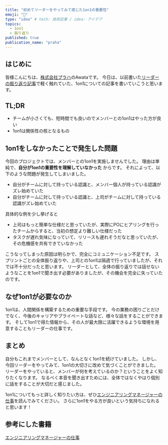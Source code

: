 ```yaml
---
title: "初めてリーダーをやってみて感じた1on1の重要性"
emoji: "🎉"
type: "idea" # tech: 技術記事 / idea: アイデア
topics:
  - 1on1
  - 振り返り
published: true
publication_name: "praha"
---
```


## はじめに

皆様こんにちは、[株式会社プラハ](https://www.praha-inc.com/)のAwataです。
今日は、以前書いた[リーダーの振り返り記事](https://zenn.dev/praha/articles/6ca14058507cb1)で軽く触れていた、1on1についての記事を書いていこうと思います。

## TL;DR

- チームが小さくても、短時間でも良いのでメンバーとの1on1はやった方が良い
- 1on1は関係性の核となるもの

## 1on1をしなかったことで発生した問題

今回のプロジェクトでは、メンバーとの1on1を実施しませんでした。
理由は単純で、**自分が1on1の重要性を理解していなかった** からです。
それによって、以下のような問題が発生してしまいました。

- 自分がチームに対して持っている認識と、メンバー個人が持っている認識がズレ始めていた
- 自分がチームに対して持っている認識と、上司がチームに対して持っている認識がズレ始めていた

具体的な例を少し挙げると

- 上司はもっと簡単な仕様だと思っていたが、実際にPOにヒアリングを行ったチームからすると、当初の想定より難しい仕様だった
- タスクが遅れ気味になっていて、リリースも遅れそうだなと思っていたが、その危機感を共有できていなかった

こうなってしまった原因は明らかで、完全にコミュニケーション不足です。
スプリントごとの全体振り返りや、上司との1on1は隔週で行っていましたが、それでは不十分だったと思います。
リーダーとして、全体の振り返りでは話せないようなことを1on1で聞き出す必要がありましたが、その機会を完全に失っていたのです。

## なぜ1on1が必要なのか

1on1は、人間関係を構築するための重要な手段です。
今の業務の困りごとだけでなく、今後のキャリアやプライベートな話など、様々な話をすることができます。
そして1on1で得た情報から、その人が最大限に活躍できるような環境を用意することもリーダーの仕事です。

## まとめ

自分もこれまでメンバーとして、なんとなく1on1を続けていました。
しかし、今回リーダーをやってみて、1on1の大切さに改めて気づくことができました。
リーダーをやっていると、メンバーが何を考えているのか？ということをよく知りたくなります。
なるべく本音を聞き出すためには、全体ではなくやはり個別に話をすることが大切だと感じました。

1on1についてもっと詳しく知りたい方は、ぜひ[エンジニアリングマネージャーの仕事](https://www.oreilly.co.jp/books/9784873119946/)を読んでみてください。
さらに1on1をやる方が良いという気持ちになれると思います！

## 参考にした書籍

[エンジニアリングマネージャーの仕事](https://www.oreilly.co.jp/books/9784873119946/)
